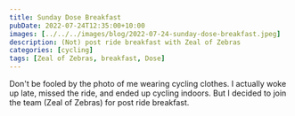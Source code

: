 ```yaml
---
title: Sunday Dose Breakfast
pubDate: 2022-07-24T12:35:00+10:00
images: [../../../images/blog/2022-07-24-sunday-dose-breakfast.jpeg]
description: (Not) post ride breakfast with Zeal of Zebras
categories: [cycling]
tags: [Zeal of Zebras, breakfast, Dose]
---
```


Don't be fooled by the photo of me wearing cycling clothes. I actually woke up late, missed the ride, and ended up cycling indoors. But I decided to join the team (Zeal of Zebras) for post ride breakfast.

